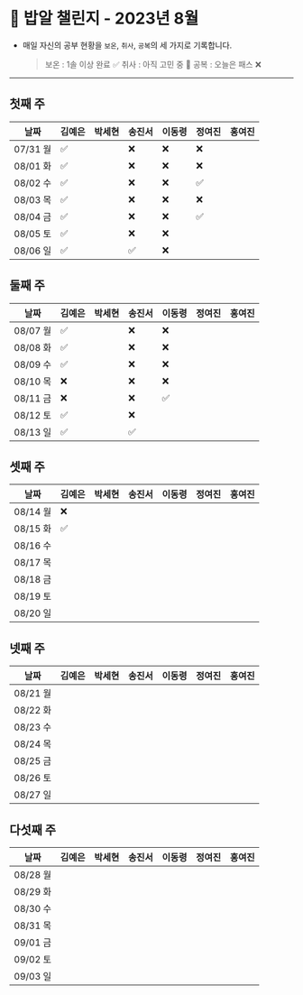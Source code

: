 # 🍚 밥알 챌린지 - 2023년 8월
- 매일 자신의 공부 현황을 `보온`, `취사`, `공복`의 세 가지로 기록합니다.
    
    > 보온 : 1솔 이상 완료 ✅
    취사 : 아직 고민 중 🤔
    공복 : 오늘은 패스 ❌
---

## 첫째 주

**날짜**|김예은|박세현|송진서|이동령|정여진|홍여진
---|---|---|---|---|---|---
07/31 월|✅| |❌|❌|❌| |
08/01 화|✅| |❌|❌|❌| |
08/02 수|✅| |❌|❌|✅| |
08/03 목|✅| |❌|❌|❌| |
08/04 금|✅| |❌|❌|✅| |
08/05 토|✅| |❌|❌| | |
08/06 일|✅| |✅|❌| | |


## 둘째 주

**날짜**|김예은|박세현|송진서|이동령|정여진|홍여진
---|---|---|---|---|---|---
08/07 월|✅| |❌ |❌| | |
08/08 화|✅| |❌ |❌| | |
08/09 수|✅| |❌ |❌| | |
08/10 목|❌ | |❌ |❌| | |
08/11 금|❌ | |❌ |✅| | |
08/12 토|✅ | |❌ | | | |
08/13 일|✅ | |✅ | | | |

## 셋째 주

**날짜**|김예은|박세현|송진서|이동령|정여진|홍여진
---|---|---|---|---|---|---
08/14 월|❌ | | | | | |
08/15 화|✅ | | | | | |
08/16 수| | | | | | |
08/17 목| | | | | | |
08/18 금| | | | | | |
08/19 토| | | | | | |
08/20 일| | | | | | |

## 넷째 주

**날짜**|김예은|박세현|송진서|이동령|정여진|홍여진
---|---|---|---|---|---|---
08/21 월| | | | | | |
08/22 화| | | | | | |
08/23 수| | | | | | |
08/24 목| | | | | | |
08/25 금| | | | | | |
08/26 토| | | | | | |
08/27 일| | | | | | |

## 다섯째 주

**날짜**|김예은|박세현|송진서|이동령|정여진|홍여진
---|---|---|---|---|---|---
08/28 월| | | | | | |
08/29 화| | | | | | |
08/30 수| | | | | | |
08/31 목| | | | | | |
09/01 금| | | | | | |
09/02 토| | | | | | |
09/03 일| | | | | | |
